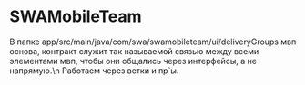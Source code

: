 # SWAMobileTeam
В папке app/src/main/java/com/swa/swamobileteam/ui/deliveryGroups мвп основа, контракт служит так называемой связью между всеми элементами мвп, чтобы они общались через интерфейсы, а не напрямую.\n
Работаем через ветки и пр`ы.
